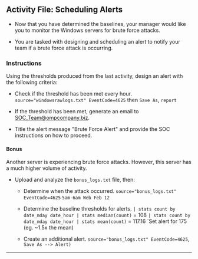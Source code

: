 ## Activity File: Scheduling Alerts 

- Now that you have determined the baselines, your manager would like you to monitor the Windows servers for brute force attacks.

- You are tasked with designing and scheduling an alert to notify your team if a brute force attack is occurring.

### Instructions

Using the thresholds produced from the last activity, design an alert with the following criteria:
  - Check if the threshold has been met every hour. `source="windowsrawlogs.txt" EventCode=4625` then `Save As`, `report`

  - If the threshold has been met, generate an email to SOC_Team@ompcompany.biz.

  - Title the alert message "Brute Force Alert" and provide the SOC instructions on how to proceed.
  
#### Bonus 

Another server is experiencing brute force attacks. However, this server has a much higher volume of activity.
- Upload and analyze the `bonus_logs.txt` file, then:

  - Determine when the attack occurred. `source="bonus_logs.txt" EventCode=4625` `5am-6am Web Feb 12`

  - Determine the baseline thresholds for alerts. 
  `| stats count by date_mday date_hour | stats median(count)` = 108
  `| stats count by date_mday date_hour | stats mean(count)` = 117.16
  `Set alert for 175 (eg. ~1.5x the mean)
  
  - Create an additional alert.
  `source="bonus_logs.txt" EventCode=4625`, `Save As --> Alert)`

---
